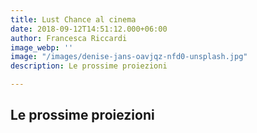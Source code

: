 ```yaml
---
title: Lust Chance al cinema
date: 2018-09-12T14:51:12.000+06:00
author: Francesca Riccardi
image_webp: ''
image: "/images/denise-jans-oavjqz-nfd0-unsplash.jpg"
description: Le prossime proiezioni

---
```

## Le prossime proiezioni